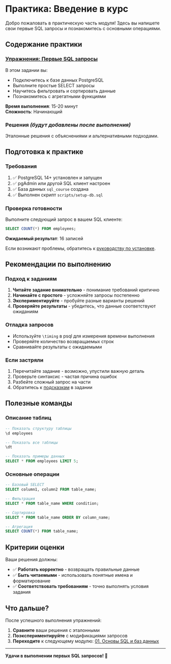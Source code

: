 # Практика: Введение в курс

Добро пожаловать в практическую часть модуля! Здесь вы напишете свои первые SQL запросы и познакомитесь с основными операциями.

## Содержание практики

### [Упражнения: Первые SQL запросы](exercises/01-first-queries.md)
В этом задании вы:
- Подключитесь к базе данных PostgreSQL
- Выполните простые SELECT запросы
- Научитесь фильтровать и сортировать данные
- Познакомитесь с агрегатными функциями

**Время выполнения**: 15-20 минут  
**Сложность**: Начинающий

### Решения *(будут добавлены после выполнения)*
Эталонные решения с объяснениями и альтернативными подходами.

## Подготовка к практике

### Требования
1. ✅ PostgreSQL 14+ установлен и запущен
2. ✅ pgAdmin или другой SQL клиент настроен
3. ✅ База данных `sql_course` создана
4. ✅ Выполнен скрипт `scripts/setup-db.sql`

### Проверка готовности
Выполните следующий запрос в вашем SQL клиенте:
```sql
SELECT COUNT(*) FROM employees;
```

**Ожидаемый результат**: 16 записей

Если возникают проблемы, обратитесь к [руководству по установке](../../docs/installation-guide.md).

## Рекомендации по выполнению

### Подход к заданиям
1. **Читайте задание внимательно** - понимание требований критично
2. **Начинайте с простого** - усложняйте запросы постепенно
3. **Экспериментируйте** - пробуйте разные варианты решений
4. **Проверяйте результаты** - убедитесь, что данные соответствуют ожиданиям

### Отладка запросов
- Используйте `\timing` в psql для измерения времени выполнения
- Проверяйте количество возвращаемых строк
- Сравнивайте результаты с ожидаемыми

### Если застряли
1. Перечитайте задание - возможно, упустили важную деталь
2. Проверьте синтаксис - частая причина ошибок
3. Разбейте сложный запрос на части
4. Обратитесь к [подсказкам](exercises/01-first-queries.md#подсказки) в задании

## Полезные команды

### Описание таблиц
```sql
-- Показать структуру таблицы
\d employees

-- Показать все таблицы
\dt

-- Показать примеры данных
SELECT * FROM employees LIMIT 5;
```

### Основные операции
```sql
-- Базовый SELECT
SELECT column1, column2 FROM table_name;

-- Фильтрация
SELECT * FROM table_name WHERE condition;

-- Сортировка
SELECT * FROM table_name ORDER BY column_name;

-- Агрегация
SELECT COUNT(*) FROM table_name;
```

## Критерии оценки

Ваши решения должны:
- ✅ **Работать корректно** - возвращать правильные данные
- ✅ **Быть читаемыми** - использовать понятные имена и форматирование
- ✅ **Соответствовать требованиям** - точно выполнять условия задания

## Что дальше?

После успешного выполнения упражнений:

1. **Сравните** ваши решения с эталонными
2. **Поэкспериментируйте** с модификациями запросов
3. **Переходите** к следующему модулю: [01. Основы SQL и баз данных](../../01-sql-basics/README.md)

---

**Удачи в выполнении первых SQL запросов! 🚀** 